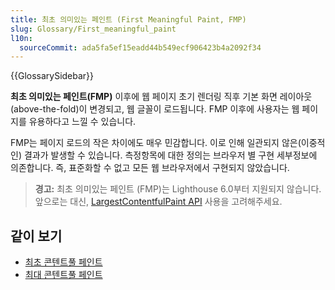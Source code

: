 ```yaml
---
title: 최초 의미있는 페인트 (First Meaningful Paint, FMP)
slug: Glossary/First_meaningful_paint
l10n:
  sourceCommit: ada5fa5ef15eadd44b549ecf906423b4a2092f34
---
```


{{GlossarySidebar}}

**최초 의미있는 페인트(FMP)** 이후에 웹 페이지 초기 렌더링 직후 기본 화면 레이아웃(above-the-fold)이 변경되고, 웹 글꼴이 로드됩니다. FMP 이후에 사용자는 웹 페이지를 유용하다고 느낄 수 있습니다.

FMP는 페이지 로드의 작은 차이에도 매우 민감합니다. 이로 인해 일관되지 않은(이중적인) 결과가 발생할 수 있습니다. 측정항목에 대한 정의는 브라우저 별 구현 세부정보에 의존합니다. 즉, 표준화할 수 없고 모든 웹 브라우저에서 구현되지 않았습니다.

> **경고:** 최초 의미있는 페인트 (FMP)는 Lighthouse 6.0부터 지원되지 않습니다. 앞으로는 대신, [LargestContentfulPaint API](https://wicg.github.io/largest-contentful-paint/) 사용을 고려해주세요.

## 같이 보기

- [최초 콘텐트풀 페인트](/ko/docs/Glossary/First_contentful_paint)
- [최대 콘텐트풀 페인트](https://wicg.github.io/largest-contentful-paint/)
